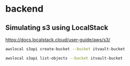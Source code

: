 # backend

## Simulating s3 using LocalStack

https://docs.localstack.cloud/user-guide/aws/s3/

```sh
awslocal s3api create-bucket --bucket itvault-bucket
```

```sh
awslocal s3api list-objects --bucket itvault-bucket
```
